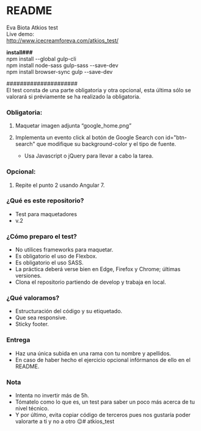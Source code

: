 # README #
Eva Biota Atkios test<br>
Live demo:<br>
http://www.icecreamforeva.com/atkios_test/

<strong>install###<br></strong>
npm install --global gulp-cli<br>
npm install node-sass gulp-sass --save-dev<br>
npm install browser-sync gulp --save-dev<br>

#####################<br>
El test consta de una parte obligatoria y otra opcional, esta última sólo se valorará si préviamente se ha realizado la obligatoria.

### Obligatoria: ###
1.	Maquetar imagen adjunta “google_home.png”

2.	Implementa un evento click al botón de Google Search con id="btn-search" que modifique su background-color y el tipo de fuente.
	* Usa Javascript o jQuery para llevar a cabo la tarea.

### Opcional: ###
1.	Repite el punto 2 usando Angular 7.


### ¿Qué es este repositorio? ###

* Test para maquetadores
* v.2


### ¿Cómo preparo el test? ###

* No utilices frameworks para maquetar.
* Es obligatorio el uso de Flexbox.
* Es obligatorio el uso SASS.
* La práctica deberá verse bien en Edge, Firefox y Chrome; últimas versiones.
* Clona el repositorio partiendo de develop y trabaja en local.


### ¿Qué valoramos? ###

* Estructuración del código y su etiquetado.
* Que sea responsive.
* Sticky footer.


### Entrega ###

* Haz una única subida en una rama con tu nombre y apellidos.
* En caso de haber hecho el ejercicio opcional infórmanos de ello en el README.

### Nota ###
* Intenta no invertir más de 5h. 
* Tómatelo como lo que es, un test para saber un poco más acerca de tu nivel técnico.
* Y por último, evita copiar código de terceros pues nos gustaría poder valorarte a ti y no a otro 😉# atkios_test
